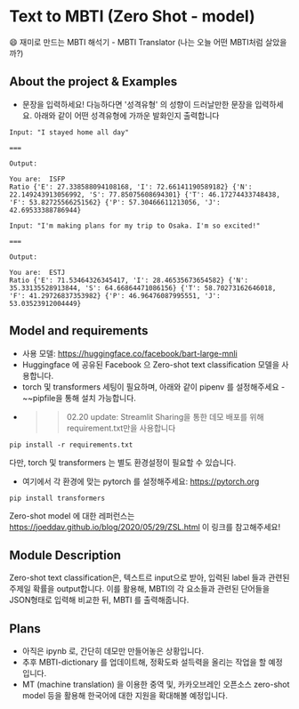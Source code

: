 # Text to MBTI (Zero Shot - model)
😄 재미로 만드는 MBTI 해석기 - MBTI Translator (나는 오늘 어떤 MBTI처럼 살았을까?)

## About the project & Examples
* 문장을 입력하세요! 다능하다면 '성격유형' 의 성향이 드러날만한 문장을 입력하세요. 아래와 같이 어떤 성격유형에 가까운 발화인지 출력합니다
```
Input: "I stayed home all day"

===

Output:

You are:  ISFP
Ratio {'E': 27.338588094108168, 'I': 72.66141190589182} {'N': 22.149243913056992, 'S': 77.85075608694301} {'T': 46.17274433748438, 'F': 53.82725566251562} {'P': 57.30466611213056, 'J': 42.69533388786944}
```

```
Input: "I'm making plans for my trip to Osaka. I'm so excited!"

===

Output:

You are:  ESTJ
Ratio {'E': 71.53464326345417, 'I': 28.46535673654582} {'N': 35.33135528913844, 'S': 64.66864471086156} {'T': 58.70273162646018, 'F': 41.29726837353982} {'P': 46.96476087995551, 'J': 53.03523912004449}
```

## Model and requirements
* 사용 모델: https://huggingface.co/facebook/bart-large-mnli
* Huggingface 에 공유된 Facebook 으 Zero-shot text classification 모델을 사용합니다. 
* torch 및 transformers 세팅이 필요하며, 아래와 같이 pipenv 를 설정해주세요 - ~~pipfile을 통해 설치 가능합니다.
* >> 02.20 update: Streamlit Sharing을 통한 데모 배포를 위해 requirement.txt만을 사용합니다

```
pip install -r requirements.txt
```

다만, torch 및 transformers 는 별도 환경설정이 필요할 수 있습니다. 
* 여기에서 각 환경에 맞는 pytorch 를 설정해주세요: https://pytorch.org
```
pip install transformers
```
Zero-shot model 에 대한 레퍼런스는 https://joeddav.github.io/blog/2020/05/29/ZSL.html 이 링크를 참고해주세요!

## Module Description 
Zero-shot text classification은, 텍스트르 input으로 받아, 입력된 label 들과 관련된 주제일 확률을 output합니다. 
이를 활용해, MBTI의 각 요소들과 관련된 단어들을 JSON형태로 입력해 비교한 뒤, MBTI 를 출력해줍니다. 

## Plans
* 아직은 ipynb 로, 간단히 데모만 만들어놓은 상황입니다.
* 추후 MBTI-dictionary 를 업데이트해, 정확도롸 설득력을 올리는 작업을 할 예정입니다. 
* MT (machine translation) 을 이용한 중역 및, 카카오브레인 오픈소스 zero-shot model 등을 활용해 한국어에 대한 지원을 확대해볼 예정입니다. 
